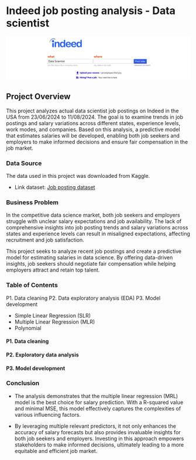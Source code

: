 # Indeed job posting analysis - Data scientist

![image.png](img/indeedlogo.png)

## Project Overview

This project analyzes actual data scientist job postings on Indeed in the USA from 23/06/2024 to 11/08/2024. The goal is to examine trends in job postings and salary variations across different states, experience levels, work modes, and companies. Based on this analysis, a predictive model that estimates salaries will be developed, enabling both job seekers and employers to make informed decisions and ensure fair compensation in the job market.

### Data Source
The data used in this project was downloaded from Kaggle.

- Link dataset: [Job posting dataset](https://www.kaggle.com/datasets/yusufolonade/data-science-job-postings-indeed-usa)

### Business Problem

In the competitive data science market, both job seekers and employers struggle with unclear salary expectations and job availability. The lack of comprehensive insights into job posting trends and salary variations across states and experience levels can result in misaligned expectations, affecting recruitment and job satisfaction.

This project seeks to analyze recent job postings and create a predictive model for estimating salaries in data science. By offering data-driven insights, job seekers should negotiate fair compensation while helping employers attract and retain top talent.

### Table of Contents
P1. Data cleaning
P2. Data exploratory analysis (EDA)
P3. Model development
 - Simple Linear Regression (SLR)
 - Multiple Linear Regression (MLR)
 - Polynomial 

#### P1. Data cleaning


#### P2. Exploratory data analysis


#### P3. Model development


### Conclusion
- The analysis demonstrates that the multiple linear regression (MRL) model is the best choice for salary prediction. With a R-squared value and minimal MSE, this model effectively captures the complexities of various influencing factors. 

- By leveraging multiple relevant predictors, it not only enhances the accuracy of salary forecasts but also provides invaluable insights for both job seekers and employers. Investing in this approach empowers stakeholders to make informed decisions, ultimately leading to a more equitable and efficient job market.